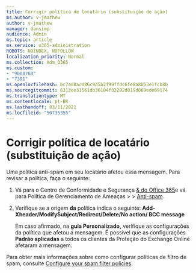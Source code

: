 ```yaml
---
title: Corrigir política de locatário (substituição de ação)
ms.author: v-jmathew
author: v-jmathew
manager: dansimp
audience: Admin
ms.topic: article
ms.service: o365-administration
ROBOTS: NOINDEX, NOFOLLOW
localization_priority: Normal
ms.collection: Adm_O365
ms.custom:
- "9000760"
- "7391"
ms.openlocfilehash: bc7ad8acd86c9d5b2f99ffdc6fe8a8b53e1fcb8b
ms.sourcegitcommit: 6312ee31561db36104f32282d019d069ede69174
ms.translationtype: MT
ms.contentlocale: pt-BR
ms.lasthandoff: 03/11/2021
ms.locfileid: "50735355"
---
```

# <a name="fix-tenant-policy-action-override"></a>Corrigir política de locatário (substituição de ação)

Uma política anti-spam em seu locatário afetou essa mensagem. Para revisar a política, faça o seguinte:

1. Vá para o Centro de Conformidade e Segurança [& do Office 365](https://go.microsoft.com/fwlink/p/?linkid=2077143)e vá para Política de Gerenciamento de Ameaças   >    >  [Anti-spam](https://go.microsoft.com/fwlink/?linkid=2101518).
2. Verifique se a origem **da** política indica o seguinte:  **Add-Xheader/ModifySubject/Redirect/Delete/No action/ BCC message**

    Em caso afirmado, na **guia Personalizado,** verifique as configurações da política que afetou a mensagem. É possível que as configurações **Padrão aplicadas** a todos os clientes da Proteção do Exchange Online afetaram a mensagem.

Para obter mais informações sobre como configurar políticas de filtro de spam, consulte [Configure your spam filter policies](https://go.microsoft.com/fwlink/?linkid=2101431).
